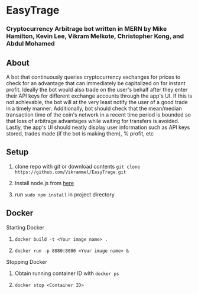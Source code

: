 # EasyTrage
### Cryptocurrency Arbitrage bot written in MERN by Mike Hamilton, Kevin Lee, Vikram Melkote, Christopher Kong, and Abdul Mohamed

## About

A bot that continuously queries cryptocurrency exchanges for prices to check for an advantage that can immediately be capitalized on for instant profit. Ideally the bot would also trade on the user's behalf after they enter their API keys for different exchange accounts through the app's UI. If this is not achievable, the bot will at the very least notify the user of a good trade in a timely manner. Additionally, bot should check that the mean/median transaction time of the coin's network in a recent time period is bounded so that loss of arbitrage advantages while waiting for transfers is avoided. Lastly, the app's UI should neatly display user information such as API keys stored, trades made (if the bot is making them), % profit, etc

## Setup

1. clone repo with git or download contents
`git clone https://github.com/Vikrammel/EasyTrage.git`

2. Install node.js from [here](https://www.npmjs.com/get-npm)

3. run `sudo npm install` in project directory


## Docker

Starting Docker

1. `docker build -t <Your image name> .`

2. `docker run -p 8080:8080 <Your image name> &`

Stopping Docker

1. Obtain running container ID with `docker ps`

2. `docker stop <Container ID>`
